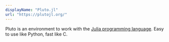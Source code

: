 ```yaml
---
displayName: "Pluto.jl"
url: "https://plutojl.org/"
---
```


Pluto is an environment to work with the [Julia programming language](https://julialang.org/). Easy to use like Python, fast like C. 